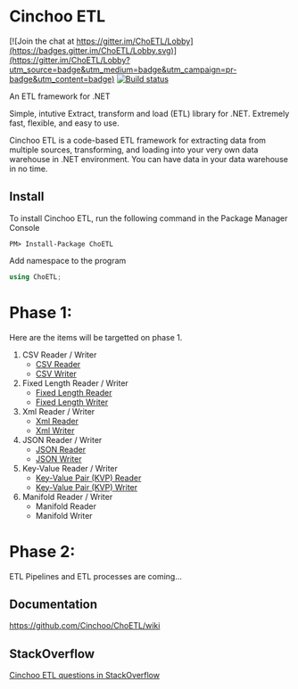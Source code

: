 # Cinchoo ETL

[![Join the chat at https://gitter.im/ChoETL/Lobby](https://badges.gitter.im/ChoETL/Lobby.svg)](https://gitter.im/ChoETL/Lobby?utm_source=badge&utm_medium=badge&utm_campaign=pr-badge&utm_content=badge)
[![Build status](https://ci.appveyor.com/api/projects/status/6ktkagfa67vbn9ys?svg=true)](https://ci.appveyor.com/project/Cinchoo/choetl)


An ETL framework for .NET 

Simple, intutive  Extract, transform and load (ETL) library for .NET. Extremely fast, flexible, and easy to use. 

Cinchoo ETL is a code-based ETL framework for extracting data from multiple sources, transforming, and loading into your very own data warehouse in .NET environment. You can have data in your data warehouse in no time.

## Install

To install Cinchoo ETL, run the following command in the Package Manager Console

    PM> Install-Package ChoETL
    
Add namespace to the program

``` csharp
using ChoETL;
```

# Phase 1:
Here are the items will be targetted on phase 1. 

  1. CSV Reader / Writer
      + [CSV Reader](https://github.com/Cinchoo/ChoETL/wiki/QuickCSVLoad)
      + [CSV Writer](https://github.com/Cinchoo/ChoETL/wiki/QuickCSVWrite)
  2. Fixed Length Reader / Writer
      + [Fixed Length Reader](https://github.com/Cinchoo/ChoETL/wiki/QuickFixedLengthLoad)
      + [Fixed Length Writer](https://github.com/Cinchoo/ChoETL/wiki/QuickFixedLengthWrite)
  3. Xml Reader / Writer
      + [Xml Reader](https://github.com/Cinchoo/ChoETL/wiki/QuickXmlLoad)
      + [Xml Writer](https://github.com/Cinchoo/ChoETL/wiki/QuickXmlWrite)
  4. JSON Reader / Writer
      + [JSON Reader](https://github.com/Cinchoo/ChoETL/wiki/QuickJSONLoad)
      + [JSON Writer](https://github.com/Cinchoo/ChoETL/wiki/QuickJSONWrite)    
  5. Key-Value Reader / Writer
      + [Key-Value Pair (KVP) Reader](https://github.com/Cinchoo/ChoETL/wiki/QuickKVPLoad)
      + [Key-Value Pair (KVP) Writer](https://github.com/Cinchoo/ChoETL/wiki/QuickKVPWrite)
  6. Manifold Reader / Writer
      + Manifold Reader
      + Manifold Writer

# Phase 2:
ETL Pipelines and ETL processes are coming...


## Documentation

https://github.com/Cinchoo/ChoETL/wiki

## StackOverflow

[Cinchoo ETL questions in StackOverflow](http://stackoverflow.com/questions/tagged/choetl)
